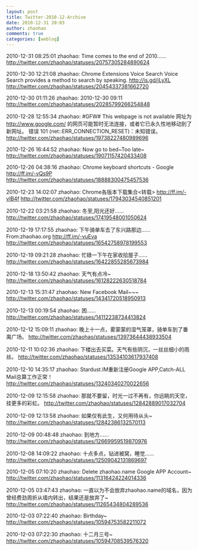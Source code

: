 ```yaml
---
layout: post
title: Twitter-2010-12-Archive
date: 2010-12-31 20:03
author: zhaohao
comments: true
categories: [weblog]
---
```

2010-12-31 08:25:01
zhaohao: Time comes to the end of 2010……
http://twitter.com/zhaohao/statuses/20757305284890624

2010-12-30 12:21:08
zhaohao: Chrome Extensions Voice Search Voice Search provides a method to search by speaking. http://is.gd/jLyXL
http://twitter.com/zhaohao/statuses/20454337381662720

2010-12-30 01:11:26
zhaohao: 2010-12-30 09:11
http://twitter.com/zhaohao/statuses/20285799266254848

2010-12-28 12:55:34
zhaohao: #GFW# This webpage is not available 网址为 http://www.google.com/ 的网页可能暂时无法连接，或者它已永久性地移动到了新网址。 错误 101 (net::ERR_CONNECTION_RESET)：未知错误。
http://twitter.com/zhaohao/statuses/19738227480989696

2010-12-26 16:44:52
zhaohao: Now go to bed~Too late~
http://twitter.com/zhaohao/statuses/19071157420433408

2010-12-26 04:38:16
zhaohao: Chrome keyboard shortcuts - Google http://ff.im/-vQs9P
http://twitter.com/zhaohao/statuses/18888300475457536

2010-12-23 14:02:07
zhaohao: Chrome各版本下载集合&lt;转载> http://ff.im/-vIB4f
http://twitter.com/zhaohao/statuses/17943034540851201

2010-12-22 03:21:58
zhaohao: 冬至,阳光还好......
http://twitter.com/zhaohao/statuses/17419548001050624

2010-12-19 17:17:55
zhaohao: 下午骑单车去了东兴路那边…… From:zhaohao.org http://ff.im/-vuEva
http://twitter.com/zhaohao/statuses/16542758978199553

2010-12-19 09:21:28
zhaohao: 忙碌一下午在家收拾屋子……
http://twitter.com/zhaohao/statuses/16422855285673984

2010-12-18 13:50:42
zhaohao: 天气有点冷~
http://twitter.com/zhaohao/statuses/16128222630518784

2010-12-13 15:31:47
zhaohao: New Facebook Mail~~~
http://twitter.com/zhaohao/statuses/14341720518950913

2010-12-13 00:19:54
zhaohao: 困......
http://twitter.com/zhaohao/statuses/14112238734413824

2010-12-12 15:09:11
zhaohao: 晚上十一点，雾蒙蒙的湿气笼罩，骑单车到了番禺广场。
http://twitter.com/zhaohao/statuses/13973644438933504

2010-12-11 10:02:36
zhaohao: 下楼出去买菜。天气有些阴沉，一丝丝细小的雨丝。
http://twitter.com/zhaohao/statuses/13534103617937408

2010-12-10 14:35:17
zhaohao: Stardust.IM重新注册Google APP,Catch-ALL Mail总算工作正常！
http://twitter.com/zhaohao/statuses/13240340270022656

2010-12-09 12:15:58
zhaohao: 那就不要留，时光一过不再有，你远眺的天空，挂更多的彩虹。
http://twitter.com/zhaohao/statuses/12842889017032704

2010-12-09 12:13:58
zhaohao: 如果仅有此生，又何用待从头~
http://twitter.com/zhaohao/statuses/12842386132570113

2010-12-09 00:48:48
zhaohao: 到地方……
http://twitter.com/zhaohao/statuses/12669959519870976

2010-12-08 14:09:22
zhaohao: 十点多点，钻进被窝，睡觉……
http://twitter.com/zhaohao/statuses/12509042131869697

2010-12-05 07:10:20
zhaohao: Delete zhaohao.name Google APP Account~
http://twitter.com/zhaohao/statuses/11316424224014336

2010-12-05 03:47:43
zhaohao: 一直以为不会放弃zhaohao.name的域名，因为曾经费劲周折从墙内转出，结果还是放弃了~
http://twitter.com/zhaohao/statuses/11265434804289536

2010-12-03 07:22:40
zhaohao: Birthday~
http://twitter.com/zhaohao/statuses/10594753582211072

2010-12-03 07:22:30
zhaohao: 十二月三号~
http://twitter.com/zhaohao/statuses/10594708539576320
